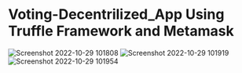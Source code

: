 # Voting-Decentrilized_App Using Truffle Framework and Metamask 

![Screenshot 2022-10-29 101808](https://user-images.githubusercontent.com/62635335/198789439-4dcb461a-b5c4-4ba9-9091-d5c17e85731c.jpg)
![Screenshot 2022-10-29 101919](https://user-images.githubusercontent.com/62635335/198789498-58da5925-a2ff-4684-8241-6ab2b21ad0b0.jpg)
![Screenshot 2022-10-29 101954](https://user-images.githubusercontent.com/62635335/198789538-af801d72-ac9e-4f14-8d97-601243b4f7c3.jpg)
